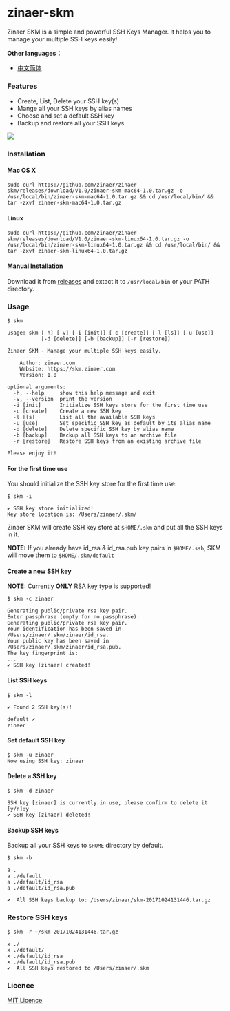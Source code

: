 # zinaer-skm

Zinaer SKM is a simple and powerful SSH Keys Manager. It helps you to manage your multiple SSH keys easily!

**Other languages：**

* [中文简体](https://github.com/zinaer/zinaer-skm/blob/master/README_ZH.md)

### Features

* Create, List, Delete your SSH key(s)
* Mange all your SSH keys by alias names
* Choose and set a default SSH key
* Backup and restore all your SSH keys

![](https://zinaer-file.b0.upaiyun.com/201710/zinaer_skm.gif)

### Installation

#### Mac OS X

```
sudo curl https://github.com/zinaer/zinaer-skm/releases/download/V1.0/zinaer-skm-mac64-1.0.tar.gz -o /usr/local/bin/zinaer-skm-mac64-1.0.tar.gz && cd /usr/local/bin/ && tar -zxvf zinaer-skm-mac64-1.0.tar.gz
``` 

#### Linux

```
sudo curl https://github.com/zinaer/zinaer-skm/releases/download/V1.0/zinaer-skm-linux64-1.0.tar.gz -o /usr/local/bin/zinaer-skm-linux64-1.0.tar.gz && cd /usr/local/bin/ && tar -zxvf zinaer-skm-linux64-1.0.tar.gz
```

#### Manual Installation

Download it from [releases](https://github.com/zinaer/zinaer-skm/releases) and extact it to `/usr/local/bin` or your PATH directory.

### Usage

```
$ skm

usage: skm [-h] [-v] [-i [init]] [-c [create]] [-l [ls]] [-u [use]]
           [-d [delete]] [-b [backup]] [-r [restore]]

Zinaer SKM - Manage your multiple SSH keys easily.
--------------------------------------------------
    Author: zinaer.com
    Website: https://skm.zinaer.com
    Version: 1.0

optional arguments:
  -h, --help     show this help message and exit
  -v, --version  print the version
  -i [init]      Initialize SSH keys store for the first time use
  -c [create]    Create a new SSH key
  -l [ls]        List all the available SSH keys
  -u [use]       Set specific SSH key as default by its alias name
  -d [delete]    Delete specific SSH key by alias name
  -b [backup]    Backup all SSH keys to an archive file
  -r [restore]   Restore SSH keys from an existing archive file

Please enjoy it!
```

#### For the first time use

You should initialize the SSH key store for the first time use:

```
$ skm -i

✔ SSH key store initialized!
Key store location is: /Users/zinaer/.skm/
```

Zinaer SKM will create SSH key store at `$HOME/.skm` and put all the SSH keys in it.

**NOTE:** If you already have id_rsa & id_rsa.pub key pairs in `$HOME/.ssh`, SKM will move them to `$HOME/.skm/default`

#### Create a new SSH key

**NOTE:** Currently **ONLY** RSA key type is supported!

```
$ skm -c zinaer

Generating public/private rsa key pair.
Enter passphrase (empty for no passphrase):
Generating public/private rsa key pair.
Your identification has been saved in /Users/zinaer/.skm/zinaer/id_rsa.
Your public key has been saved in /Users/zinaer/.skm/zinaer/id_rsa.pub.
The key fingerprint is:
...
✔ SSH key [zinaer] created!
```

#### List SSH keys

```
$ skm -l

✔ Found 2 SSH key(s)!

default ✔
zinaer
```

#### Set default SSH key

```
$ skm -u zinaer
Now using SSH key: zinaer
```

#### Delete a SSH key

```
$ skm -d zinaer

SSH key [zinaer] is currently in use, please confirm to delete it [y/n]:y
✔ SSH key [zinaer] deleted!
```

#### Backup SSH keys

Backup all your SSH keys to `$HOME` directory by default.

```
$ skm -b

a .
a ./default
a ./default/id_rsa
a ./default/id_rsa.pub

✔  All SSH keys backup to: /Users/zinaer/skm-20171024131446.tar.gz
```

### Restore SSH keys

```
$ skm -r ~/skm-20171024131446.tar.gz

x ./
x ./default/
x ./default/id_rsa
x ./default/id_rsa.pub
✔  All SSH keys restored to /Users/zinaer/.skm
```

### Licence

[MIT Licence](https://github.com/zinaer/zinaer-skm/blob/master/LICENSE)


